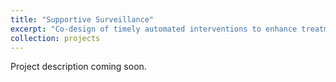 ```yaml
---
title: "Supportive Surveillance"
excerpt: "Co-design of timely automated interventions to enhance treatment of obsessive compulsive disorder (OCD)<br/><img src='/images/SupSur.png' width=500>"
collection: projects
---
```


Project description coming soon.
